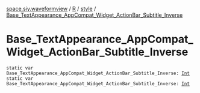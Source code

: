 [space.siy.waveformview](../../index.md) / [R](../index.md) / [style](index.md) / [Base_TextAppearance_AppCompat_Widget_ActionBar_Subtitle_Inverse](./-base_-text-appearance_-app-compat_-widget_-action-bar_-subtitle_-inverse.md)

# Base_TextAppearance_AppCompat_Widget_ActionBar_Subtitle_Inverse

`static var Base_TextAppearance_AppCompat_Widget_ActionBar_Subtitle_Inverse: `[`Int`](https://kotlinlang.org/api/latest/jvm/stdlib/kotlin/-int/index.html)
`static var Base_TextAppearance_AppCompat_Widget_ActionBar_Subtitle_Inverse: `[`Int`](https://kotlinlang.org/api/latest/jvm/stdlib/kotlin/-int/index.html)